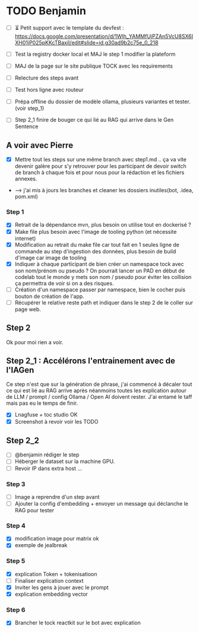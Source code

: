 # TODO Benjamin

* [ ] ⏳️ Petit support avec le template du devfest : https://docs.google.com/presentation/d/1WIh_YAMMfUjPZAn5VcU8SX6IXH01jP025pKKcTBaxiI/edit#slide=id.g30ad9b2c75e_0_218
* [ ] Test la registry docker local et MAJ le step 1 modifier la plateform
* [ ] MAJ de la page sur le site publique TOCK avec les requirements
* [ ] Relecture des steps avant
* [ ] Test hors ligne avec routeur
* [ ] Prépa offline du dossier de modèle ollama, plusieurs variantes et tester. (voir step_1)
* [ ] Step 2_1 finire de bouger ce qui lié au RAG qui arrive dans le Gen Sentence


## A voir avec Pierre

* [X] Mettre tout les steps sur une même branch avec step1.md .. ça va vite devenir galère pour s'y retrouver pour les participant de devoir switch de branch à chaque fois et pour nous pour la rédaction et les fichiers annexes.
* --> j'ai mis à jours les branches et cleaner les dossiers inutiles(bot, .idea, pom.xml)

### Step 1
* [X] Retrait de la dépendance mvn, plus besoin on utilise tout en dockerisé ?
* [X] Make file plus besoin avec l'image de tooling python (et nécessite internet)
* [x] Modification au retrait du make file car tout fait en 1 seules ligne de commande au step d'ingestion des données, plus besoin de build d'image car image de tooling
* [X] Indiquer à chaque participant de bien créer un namespace tock avec son nom/prénom ou pseudo ? On pourrait lancer un PAD en début de codelab tout le monde y mets son nom / pseudo pour éviter les collision ça permettra de voir si on a des risques.
* [ ] Création d'un namespace passer par namespace, bien le cocher puis bouton de création de l'app.
* [ ] Récupérer le relative reste path et indiquer dans le step 2 de le coller sur page web.

## Step 2
Ok pour moi rien a voir.

## Step 2_1 : Accélérons l'entrainement avec de l'IAGen
Ce step n'est que sur la génération de phrase, j'ai commencé à décaler tout ce qui est lié au RAG arrive après néanmoins toutes les explication autour de LLM  / prompt / config Ollama / Open AI doivent rester. J'ai entamé le taff mais pas eu le temps de finir.
* [X] Lnagfuse + toc studio OK
* [X] Screenshot à revoir voir les TODO

## Step 2_2
* [ ] @benjamin rédiger le step
* [ ] Héberger le dataset sur la machine GPU.
* [ ] Revoir IP dans extra host ...

### Step 3
* [ ] Image a reprendre d'un step avant
* [ ] Ajouter la config d'embedding + envoyer un message qui déclanche le RAG pour tester

### Step 4
* [X] modification image pour matrix ok
* [X] exemple de jealbreak

### Step 5
* [X] explication Token + tokenisatioon
* [ ] Finaliser explication context
* [X] Inviter les gens à jouer avec le prompt
* [X] explication embedding vector

### Step 6
* [X] Brancher le tock reactkit sur le bot avec explication
